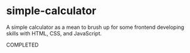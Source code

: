 # simple-calculator
A simple calculator as a mean to brush up for some frontend developing skills with HTML, CSS, and JavaScript. 

COMPLETED
